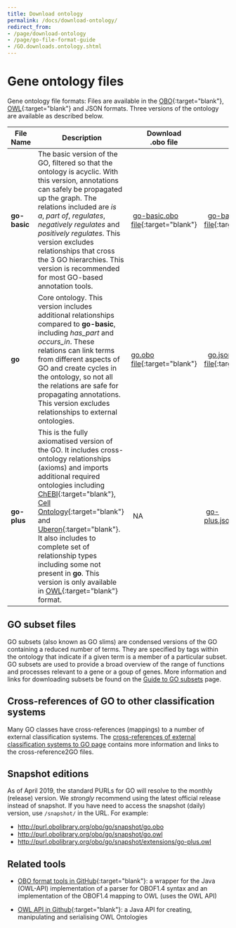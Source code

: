 ```yaml
---
title: Download ontology
permalink: /docs/download-ontology/
redirect_from:
- /page/download-ontology
- /page/go-file-format-guide
- /GO.downloads.ontology.shtml
---
```


# Gene ontology files
Gene ontology file formats: Files are available in the [OBO](https://owlcollab.github.io/oboformat/doc/obo-syntax.html){:target="blank"}, [OWL](https://www.w3.org/TR/owl2-overview/){:target="blank"} and JSON formats.
Three versions of the ontology are available as described below.

| File Name | Description |	Download <br/>.obo file | Download <br/>.json file  | Download <br/>.owl file  |
|-------|--------------|-------------|-------------|-------------|
|**go-basic**|	The basic version of the GO, filtered so that the ontology is acyclic. With this version, annotations can safely be propagated up the graph. The relations included are *is a*, *part of*, *regulates*, *negatively regulates* and *positively regulates*. This version excludes relationships that cross the 3 GO hierarchies. This version is recommended for most GO-based annotation tools.| [go-basic.obo file](https://purl.obolibrary.org/obo/go/go-basic.obo){:target="blank"} |  [go-basic.json file](https://purl.obolibrary.org/obo/go/go-basic.json){:target="blank"}  |	[go-basic.owl file](https://purl.obolibrary.org/obo/go/go-basic.owl){:target="blank"}  | 
|**go** |	Core ontology. This version includes additional relationships compared to **go-basic**, including *has_part* and *occurs_in*. These relations can link terms from different aspects of GO and create cycles in the ontology, so not all the relations are safe for propagating annotations. This version excludes relationships to external ontologies.| [go.obo file](https://purl.obolibrary.org/obo/go.obo){:target="blank"} |  [go.json file](https://purl.obolibrary.org/obo/go.json){:target="blank"}  |	[go.owl file](https://purl.obolibrary.org/obo/go.owl){:target="blank"}  |
|**go-plus** |	This is the fully axiomatised version of the GO. It includes cross-ontology relationships (axioms) and imports additional required ontologies including [ChEBI](https://www.ebi.ac.uk/chebi/){:target="blank"}, [Cell Ontology](http://www.obofoundry.org/ontology/cl.html){:target="blank"} and [Uberon](http://uberon.github.io/){:target="blank"}. It also includes to complete set of relationship types including some not present in **go**. This version is only available in [OWL](https://www.w3.org/OWL/){:target="blank"} format. | NA | [go-plus.json](https://purl.obolibrary.org/obo/go/extensions/go-plus.json){:target="blank"} | [go-plus.owl file](https://purl.obolibrary.org/obo/go/extensions/go-plus.owl){:target="blank"} 	|


## GO subset files
GO subsets (also known as GO slims) are condensed versions of the GO containing a reduced number of terms. They are specified by tags within the ontology that indicate if a given term is a member of a particular subset. GO subsets are used to provide a broad overview of the range of functions and processes relevant to a gene or a goup of genes. More information and links for downloading subsets be found on the [Guide to GO subsets](/docs/go-subset-guide/) page.

## Cross-references of GO to other classification systems
Many GO classes have cross-references (mappings) to a number of external classification systems. The [cross-references of external classification systems to GO page](/docs/download-mappings/) contains more information and links to the cross-reference2GO files.

## Snapshot editions
As of April 2019, the standard PURLs for GO will resolve to the monthly (release) version. We *strongly* recommend using the latest official release instead of snapshot. If you have need to access the snapshot (daily) version, use `/snapshot/` in the URL. For example:

 * http://purl.obolibrary.org/obo/go/snapshot/go.obo
 * http://purl.obolibrary.org/obo/go/snapshot/go.owl
 * http://purl.obolibrary.org/obo/go/snapshot/extensions/go-plus.owl

## Related tools
+ [OBO format tools in GitHub](https://github.com/oboformat/oboformat-tools){:target="blank"}: a wrapper for the Java (OWL-API) implementation of a parser for OBOF1.4 syntax and an implementation of the OBOF1.4 mapping to OWL (uses the OWL API)
* [OWL API in Github](https://github.com/owlcs/owlapi){:target="blank"}: a Java API for creating, manipulating and serialising OWL Ontologies
